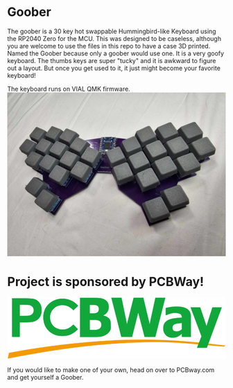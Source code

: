 # Goober
The goober is a 30 key hot swappable Hummingbird-like Keyboard using the RP2040 Zero for the MCU. This was designed to be caseless, although you are welcome to use the files in this repo to have a case 3D printed. Named the Goober because only a goober would use one. It is a very goofy keyboard. The thumbs keys are super "tucky" and it is awkward to figure out a layout. But once you get used to it, it just might become your favorite keyboard!

The keyboard runs on VIAL QMK firmware.
![Goober](assets/goober_picture.jpg)

# Project is sponsored by PCBWay!
![PCBWay Logo](assets/pcbway_logo.png)

If you would like to make one of your own, head on over to PCBway.com and get yourself a Goober.
